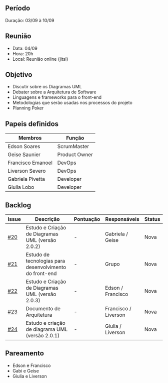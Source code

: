 ## Período
Duração: 03/09 à 10/09


## Reunião
* Data: 04/09
* Hora: 20h
* Local: Reunião online (jitsi)


## Objetivo
* Discutir sobre os Diagramas UML
* Debater sobre a Arquitetura de Software
* Linguagens e frameworks para o front-end
* Metodologias que serão usadas nos processos do projeto
* Planning Poker


## Papeis definidos
| Membros  |  Função  |
| ------------------- | ------------------- |
|  Edson Soares |  ScrumMaster |
|  Geise Saunier |  Product Owner |
|  Francisco Emanoel |  DevOps |
|  Liverson Severo |  DevOps |
|  Gabriela Pivetta |  Developer |
|  Giulia Lobo |  Developer |


## Backlog
| Issue | Descrição | Pontuação | Responsáveis | Status |
| ------------------- | ------------------- | ------------------- | ------------------- | ------------------- |
|  [#20](https://github.com/fga-eps-mds/2020-1-Ziguen/issues/20) | Estudo e Criação de Diagramas UML (versão 2.0.2)   |  - | Gabriela / Geise  | Nova  |
|  [#21](https://github.com/fga-eps-mds/2020-1-Ziguen/issues/21) |  Estudo de tecnologias para desenvolvimento do front-end | -  | Grupo  |  Nova |
| [#22](https://github.com/fga-eps-mds/2020-1-Ziguen/issues/22)  | Estudo e Criação de Diagramas UML (versão 2.0.3)  |  - | Edson / Francisco  | Nova  |
| [#23](https://github.com/fga-eps-mds/2020-1-Ziguen/issues/23)  | Documento de Arquitetura  |  - | Francisco / Liverson | Nova  |
| [#24](https://github.com/fga-eps-mds/2020-1-Ziguen/issues/24)  | Estudo e criação de diagrama UML (versão 2.0.1)  |  - | Giulia / Liverson | Nova  |



## Pareamento

- Edson e Francisco
- Gabi e Geise
- Giulia e Liverson
